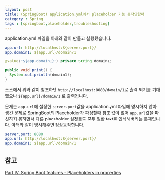 ```yaml
---
layout: post
title: (SpringBoot) application.yml에서 placeholder 기능 동작안할때
category : Spring
tags : [springboot,placeholder,troubleshooting]
---
```

application.yml 파일을 아래와 같이 만들고 실행했습니다.

```yaml
app.url: http://localhost:${server.port}/
app.domain1: ${app.url}/domain/1
```

```java
@Value("${app.domain1}") private String domain1;

public void print() {
  System.out.println(domain1);
}
```

소스에서 위와 같이 참조하면 `http://localhost:8080/domain/1`로 출력 되기를 기대했으나 `${app.url}/domain/1` 로 출력됩니다.

문제는 `app.url`에 설정한 `server.port`값을 application.yml 파일에 명시하지 않아 생긴 문제로
SpringBoot의 Placeholder가 파싱할때 참조 값이 없어 `app.url`값을 파싱하지 못하면서 다른 placeholder 설정들도 모두 일반 text로 인식해버리는 문제입니다.
아래와 같이 명시해주면 정상동작합니다.

```yaml
server.port: 8080
app.url: http://localhost:${server.port}/
app.domain1: ${app.url}/domain/1
```

참고
----
[Part IV. Spring Boot features - Placeholders in properties](https://docs.spring.io/spring-boot/docs/current/reference/html/boot-features-external-config.html#boot-features-external-config-placeholders-in-properties)
